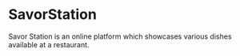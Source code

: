 # SavorStation
Savor Station is an online platform which showcases various dishes available at a restaurant.
